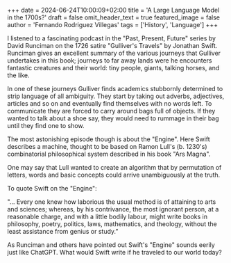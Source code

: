 +++
date = 2024-06-24T10:00:09+02:00
title = 'A Large Language Model in the 1700s?'
draft = false
omit_header_text = true
featured_image = false
author = 'Fernando Rodriguez Villegas'
tags = ['History', 'Language']
+++


 I listened to a fascinating podcast in the "Past, Present, Future"
series by David Runciman on the 1726 satire "Gulliver's Travels" by
Jonathan Swift. Runciman gives an excellent summary of the various
journeys that Gulliver undertakes in this book; journeys to far away
lands were he encounters fantastic creatures and their world: tiny
people, giants, talking horses, and the like.

 In one of these journeys Gulliver finds academics stubbornly
determined to strip language of all ambiguity. They start by taking
out adverbs, adjectives, articles and so on and eventually find
themselves with no words left. To communicate they are forced to carry
around bags full of objects. If they wanted to talk about a shoe say,
they would need to rummage in their bag until they find one to show.

 The most astonishing episode though is about the "Engine". Here Swift
 describes a machine, thought to be based on Ramon Lull's (b. 1230's)
 combinatorial philosophical system described in his book "Ars Magna".

 One may say that Lull wanted to create an algorithm that by
 permutation of letters, words and basic concepts could arrive
 unambiguously at the truth.

 To quote Swift on the "Engine":

 "... Every one knew how laborious the usual method is of attaining to
 arts and sciences; whereas, by his contrivance, the most ignorant
 person, at a reasonable charge, and with a little bodily labour,
 might write books in philosophy, poetry, politics, laws, mathematics,
 and theology, without the least assistance from genius or study.”

 As Runciman and others have pointed out Swift's "Engine" sounds
 eerily just like ChatGPT. What would Swift write if he traveled to
 our world today?

